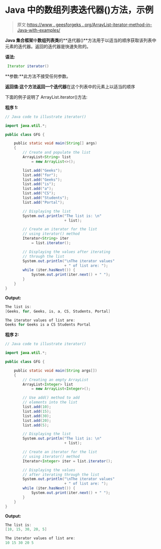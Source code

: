 # Java 中的数组列表迭代器()方法，示例

> 原文:[https://www . geesforgeks . org/ArrayList-iterator-method-in-Java-with-examples/](https://www.geeksforgeeks.org/arraylist-iterator-method-in-java-with-examples/)

**Java 集合框架**中**数组列表类**的**迭代器()**方法用于以适当的顺序获取该列表中元素的迭代器。返回的迭代器是快速失败的。

**语法:**

```java
 Iterator iterator()
```

**参数:**此方法不接受任何参数。

**返回值:**这个方法返回一个**迭代器**在这个列表中的元素上以适当的顺序

下面的例子说明了 ArrayList.iterator()方法:

**程序 1:**

```java
// Java code to illustrate iterator()

import java.util.*;

public class GFG {

    public static void main(String[] args)
    {
        // Create and populate the list
        ArrayList<String> list
            = new ArrayList<>();

        list.add("Geeks");
        list.add("for");
        list.add("Geeks");
        list.add("is");
        list.add("a");
        list.add("CS");
        list.add("Students");
        list.add("Portal");

        // Displaying the list
        System.out.println("The list is: \n"
                           + list);

        // Create an iterator for the list
        // using iterator() method
        Iterator<String> iter
            = list.iterator();

        // Displaying the values after iterating
        // through the list
        System.out.println("\nThe iterator values"
                           + " of list are: ");
        while (iter.hasNext()) {
            System.out.print(iter.next() + " ");
        }
    }
}
```

**Output:**

```java
The list is: 
[Geeks, for, Geeks, is, a, CS, Students, Portal]

The iterator values of list are: 
Geeks for Geeks is a CS Students Portal

```

**程序 2:**

```java
// Java code to illustrate iterator()

import java.util.*;

public class GFG {

    public static void main(String args[])
    {
        // Creating an empty ArrayList
        ArrayList<Integer> list
            = new ArrayList<Integer>();

        // Use add() method to add
        // elements into the list
        list.add(10);
        list.add(15);
        list.add(30);
        list.add(20);
        list.add(5);

        // Displaying the list
        System.out.println("The list is: \n"
                           + list);

        // Create an iterator for the list
        // using iterator() method
        Iterator<Integer> iter = list.iterator();

        // Displaying the values
        // after iterating through the list
        System.out.println("\nThe iterator values"
                           + " of list are: ");
        while (iter.hasNext()) {
            System.out.print(iter.next() + " ");
        }
    }
}
```

**Output:**

```java
The list is: 
[10, 15, 30, 20, 5]

The iterator values of list are: 
10 15 30 20 5

```
